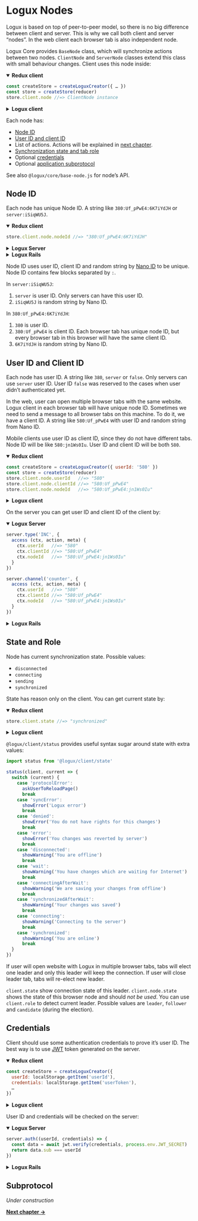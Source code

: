 # Logux Nodes

Logux is based on top of peer-to-peer model, so there is no big difference between client and server. This is why we call both client and server “nodes”. In the web client each browser tab is also independent node.

Logux Core provides `BaseNode` class, which will synchronize actions between two nodes. `ClientNode` and `ServerNode` classes extend this class with small behaviour changes. Client uses this node inside:

<details open><summary><b>Redux client</b></summary>

```js
const createStore = createLoguxCreator({ … })
const store = createStore(reducer)
store.client.node //=> ClientNode instance
```

</details>
<details><summary><b>Logux client</b></summary>

```js
const client = new CrossTabClient({ … })
client.node //=> ClientNode instance
```

</details>

Each node has:

* [Node ID](#node-id)
* [User ID and client ID](#user-id-and-client-id)
* List of actions. Actions will be explained in [next chapter].
* [Synchronization state and tab role](#state-and-role)
* Optional [credentials](#credentials)
* Optional [application subprotocol](#subprotocol)

See also `@logux/core/base-node.js` for node’s API.

[next chapter]: ./2-action.md


## Node ID

Each node has unique Node ID. A string like `380:Uf_pPwE4:6K7iYdJH` or `server:iSiqWU5J`.

<details open><summary><b>Redux client</b></summary>

```js
store.client.node.nodeId //=> "380:Uf_pPwE4:6K7iYdJH"
```

</details>
<details><summary><b>Logux Server</b></summary>

```js
server.nodeId //=> "server:iSiqWU5J"
```

</details>
<details><summary><b>Logux Rails</b></summary>

```ruby
Logux::Node.instance.node_id #=> "server:iSiqWU5J"
```

</details>

Node ID uses user ID, client ID and random string by [Nano ID] to be unique. Node ID contains few blocks separated by `:`.

In `server:iSiqWU5J`:

1. `server` is user ID. Only servers can have this user ID.
2. `iSiqWU5J` is random string by Nano ID.

In `380:Uf_pPwE4:6K7iYdJH`:

1. `380` is user ID.
2. `380:Uf_pPwE4` is client ID. Each browser tab has unique node ID, but every browser tab in this browser will have the same client ID.
3. `6K7iYdJH` is random string by Nano ID.

[Nano ID]: https://github.com/ai/nanoid/


## User ID and Client ID

Each node has user ID. A string like `380`, `server` or `false`. Only servers can use `server` user ID. User ID `false` was reserved to the cases when user didn’t authenticated yet.

In the web, user can open multiple browser tabs with the same website. Logux client in each browser tab will have unique node ID. Sometimes we need to send a message to all browser tabs on this machine. To do it, we have a client ID. A string like `580:Uf_pPwE4` with user ID and random string from Nano ID.

Mobile clients use user ID as client ID, since they do not have different tabs. Node ID will be like `580:jn1Ws0Iu`. User ID and client ID will be both `580`.

<details open><summary><b>Redux client</b></summary>

```js
const createStore = createLoguxCreator({ userId: '580' })
const store = createStore(reducer)
store.client.node.userId   //=> "580"
store.client.node.clientId //=> "580:Uf_pPwE4"
store.client.node.nodeId   //=> "580:Uf_pPwE4:jn1Ws0Iu"
```

</details>
<details><summary><b>Logux client</b></summary>

```js
const client = new CrossTabClient({ userId: '580', … })
client.node.userId   //=> "580"
client.node.clientId //=> "580:Uf_pPwE4"
client.node.nodeId   //=> "580:Uf_pPwE4:jn1Ws0Iu"
```

</details>

On the server you can get user ID and client ID of the client by:

<details open><summary><b>Logux Server</b></summary>

```js
server.type('INC', {
  access (ctx, action, meta) {
    ctx.userId   //=> "580"
    ctx.clientId //=> "580:Uf_pPwE4"
    ctx.nodeId   //=> "580:Uf_pPwE4:jn1Ws0Iu"
  }
})

server.channel('counter', {
  access (ctx, action, meta) {
    ctx.userId   //=> "580"
    ctx.clientId //=> "580:Uf_pPwE4"
    ctx.nodeId   //=> "580:Uf_pPwE4:jn1Ws0Iu"
  }
})
```

</details>
<details><summary><b>Logux Rails</b></summary>

```ruby
module Actions
  class Inc < Actions::Base
    def inc
      user_id   #=> "580"
      client_id #=> "580:Uf_pPwE4"
      node_id   #=> "580:Uf_pPwE4:jn1Ws0Iu"
    end
  end
end
```

</details>


## State and Role

Node has current synchronization state. Possible values:

* `disconnected`
* `connecting`
* `sending`
* `synchronized`

State has reason only on the client. You can get current state by:

<details open><summary><b>Redux client</b></summary>

```js
store.client.state //=> "synchronized"
```

</details>
<details><summary><b>Logux client</b></summary>

```js
client.state //=> "synchronized"
```

</details>

`@logux/client/status` provides useful syntax sugar around state with extra values:

```js
import status from '@logux/client/state'

status(client, current => {
  switch (current) {
    case 'protocolError':
      askUserToReloadPage()
      break
    case 'syncError':
      showError('Logux error')
      break
    case 'denied':
      showError('You do not have rights for this changes')
      break
    case 'error':
      showError('You changes was reverted by server')
      break
    case 'disconnected':
      showWarning('You are offline')
      break
    case 'wait':
      showWarning('You have changes which are waiting for Internet')
      break
    case 'connectingAfterWait':
      showWarning('We are saving your changes from offline')
      break
    case 'synchronizedAfterWait':
      showWarning('Your changes was saved')
      break
    case 'connecting':
      showWarning('Connecting to the server')
      break
    case 'synchronized':
      showWarning('You are online')
      break
  }
})
```

If user will open website with Logux in multiple browser tabs, tabs will elect one leader and only this leader will keep the connection. If user will close leader tab, tabs will re-elect new leader.

`client.state` show connection state of this leader. `client.node.state` shows the state of this browser node and should *not be used*. You can use `client.role` to detect current leader. Possible values are `leader`, `follower` and `candidate` (during the election).


## Credentials

Client should use some authentication credentials to prove it’s user ID. The best way is to use [JWT] token generated on the server.

<details open><summary><b>Redux client</b></summary>

```js
const createStore = createLoguxCreator({
  userId: localStorage.getItem('userId'),
  credentials: localStorage.getItem('userToken'),
  …
})
```

</details>
<details><summary><b>Logux client</b></summary>

```js
const client = new CrossTabClient({
  userId: localStorage.getItem('userId'),
  credentials: localStorage.getItem('userToken'),
  …
})
```

</details>

User ID and credentials will be checked on the server:

<details open><summary><b>Logux Server</b></summary>

```js
server.auth((userId, credentials) => {
  const data = await jwt.verify(credentials, process.env.JWT_SECRET)
  return data.sub === userId
})
```

</details>
<details><summary><b>Logux Rails</b></summary>

```ruby
config.auth_rule = lambda do |user_id, token|
  data = JWT.decode token, ENV['JWT_SECRET'], { algorithm: 'HS256' }
  data[0]['sub'] == user_id
end
```

</details>

[JWT]: https://jwt.io/introduction/


## Subprotocol

*Under construction*


**[Next chapter →](./2-action.md)**

